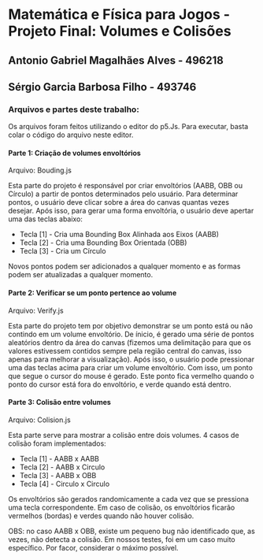 # Matemática e Física para Jogos - Projeto Final: Volumes e Colisões 
## Antonio Gabriel Magalhães Alves - 496218
## Sérgio Garcia Barbosa Filho - 493746

### Arquivos e partes deste trabalho:
Os arquivos foram feitos utilizando o editor do p5.Js. Para executar, basta colar o código do arquivo neste editor.

#### Parte 1: Criação de volumes envoltórios
Arquivo: Bouding.js

Esta parte do projeto é responsável por criar envoltórios (AABB, OBB ou Círculo) a partir de pontos determinados pelo usuário.
Para determinar pontos, o usuário deve clicar sobre a área do canvas quantas vezes desejar. Após isso, para gerar uma forma envoltória, o usuário deve apertar uma das teclas abaixo:
- Tecla [1] - Cria uma Bounding Box Alinhada aos Eixos (AABB)
- Tecla [2] - Cria uma Bounding Box Orientada (OBB)
- Tecla [3] - Cria um Círculo

Novos pontos podem ser adicionados a qualquer momento e as formas podem ser atualizadas a qualquer momento.

#### Parte 2: Verificar se um ponto pertence ao volume
Arquivo: Verify.js

Esta parte do projeto tem por objetivo demonstrar se um ponto está ou não contindo em um volume envoltório.
De ínicio, é gerado uma série de pontos aleatórios dentro da área do canvas (fizemos uma delimitação para que os valores estivessem contidos sempre pela região central do canvas, isso apenas para melhorar a visualização).
Após isso, o usuário pode pressionar uma das teclas acima para criar um volume envoltório. Com isso, um ponto que segue o cursor do mouse é gerado. Este ponto fica vermelho quando o ponto do cursor está fora do envoltório, e verde quando está dentro.

#### Parte 3: Colisão entre volumes
Arquivo: Colision.js

Esta parte serve para mostrar a colisão entre dois volumes.
4 casos de colisão foram implementados:
- Tecla [1] - AABB x AABB
- Tecla [2] - AABB x Circulo
- Tecla [3] - AABB x OBB
- Tecla [4] - Circulo x Circulo

Os envoltórios são gerados randomicamente a cada vez que se pressiona uma tecla correspondente. Em caso de colisão, os envoltórios ficarão vermelhos (bordas) e verdes quando não houver colisão.

OBS: no caso AABB x OBB, existe um pequeno bug não identificado que, as vezes, não detecta a colisão. Em nossos testes, foi em um caso muito específico. Por facor, considerar o máximo possível.
